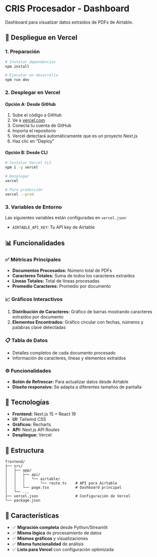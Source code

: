 # CRIS Procesador - Dashboard

Dashboard para visualizar datos extraídos de PDFs de Airtable.

## 🚀 Despliegue en Vercel

### 1. Preparación
```bash
# Instalar dependencias
npm install

# Ejecutar en desarrollo
npm run dev
```

### 2. Desplegar en Vercel

#### Opción A: Desde GitHub
1. Sube el código a GitHub
2. Ve a [vercel.com](https://vercel.com)
3. Conecta tu cuenta de GitHub
4. Importa el repositorio
5. Vercel detectará automáticamente que es un proyecto Next.js
6. Haz clic en "Deploy"

#### Opción B: Desde CLI
```bash
# Instalar Vercel CLI
npm i -g vercel

# Desplegar
vercel

# Para producción
vercel --prod
```

### 3. Variables de Entorno
Las siguientes variables están configuradas en `vercel.json`:
- `AIRTABLE_API_KEY`: Tu API key de Airtable

## 📊 Funcionalidades

### ✅ Métricas Principales
- **Documentos Procesados:** Número total de PDFs
- **Caracteres Totales:** Suma de todos los caracteres extraídos
- **Líneas Totales:** Total de líneas procesadas
- **Promedio Caracteres:** Promedio por documento

### 📈 Gráficos Interactivos
1. **Distribución de Caracteres:** Gráfico de barras mostrando caracteres extraídos por documento
2. **Elementos Encontrados:** Gráfico circular con fechas, números y palabras clave detectadas

### 📋 Tabla de Datos
- Detalles completos de cada documento procesado
- Información de caracteres, líneas y elementos extraídos

### ⚙️ Funcionalidades
- **Botón de Refrescar:** Para actualizar datos desde Airtable
- **Diseño responsivo:** Se adapta a diferentes tamaños de pantalla

## 🔧 Tecnologías

- **Frontend:** Next.js 15 + React 19
- **UI:** Tailwind CSS
- **Gráficos:** Recharts
- **API:** Next.js API Routes
- **Despliegue:** Vercel

## 📁 Estructura

```
frontend/
├── src/
│   ├── app/
│   │   ├── api/
│   │   │   └── airtable/
│   │   │       └── route.ts    # API para Airtable
│   │   └── page.tsx            # Dashboard principal
│   └── ...
├── vercel.json                 # Configuración de Vercel
└── package.json
```

## 🎯 Características

- ✅ **Migración completa** desde Python/Streamlit
- ✅ **Misma lógica** de procesamiento de datos
- ✅ **Mismos gráficos** y visualizaciones
- ✅ **Misma funcionalidad** de análisis
- ✅ **Listo para Vercel** con configuración optimizada
